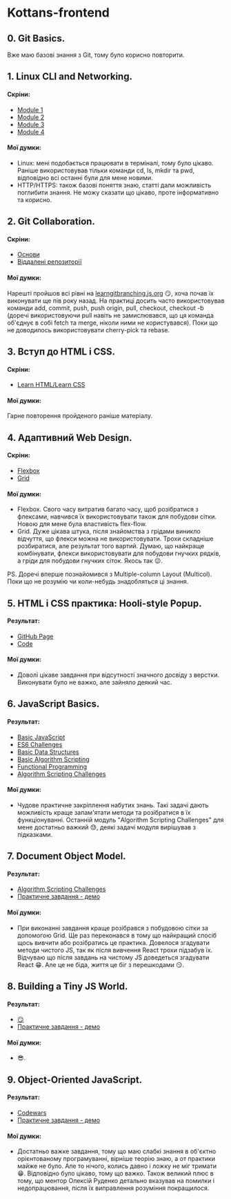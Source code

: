 # Kottans-frontend

## 0. Git Basics.

Вже маю базові знання з Git, тому було корисно повторити.

## 1. Linux CLI and Networking.

#### Скріни:

- [Module 1](./task_linux_cli/module_1.png)
- [Module 2](./task_linux_cli/module_2.png)
- [Module 3](./task_linux_cli/module_3.png)
- [Module 4](./task_linux_cli/module_4.png)

#### Мої думки:

- Linux: мені подобається працювати в терміналі, тому було цікаво. Раніше використовував тільки команди cd, ls, mkdir та pwd, відповідно всі останні були для мене новими.
- HTTP/HTTPS: також базові поняття знаю, статті дали можливість поглибити знання. Не можу сказати що цікаво, проте інформативно та корисно.

## 2. Git Collaboration.

#### Скріни:

- [Основи](./task_git_collaboration/foundations.png)
- [Віддалені репозиторії](./task_git_collaboration/remote_repositories.png)

#### Мої думки:

Нарешті пройшов всі рівні на [learngitbranching.js.org](https://learngitbranching.js.org/) :smirk:, хоча почав їх виконувати ще пів року назад. На практиці досить часто використовував команди add, commit, push, push origin, pull, checkout, checkout -b (доречі використовуючи pull навіть не замислювався, що ця команда об'єднує в собі fetch та merge, ніколи ними не користувався). Поки що не доводилось використовувати cherry-pick та rebase.

## 3. Вступ до HTML і CSS.

#### Скріни:

- [Learn HTML/Learn CSS](./task_html_css_intro/Learn_HTML_CSS.png)

#### Мої думки:

Гарне повторення пройденого раніше матеріалу.

## 4. Адаптивний Web Design.

#### Скріни:

- [Flexbox](./task_responsive_web_design/Flexbox.png)
- [Grid](./task_responsive_web_design/Grid.png)

#### Мої думки:

- Flexbox. Свого часу витратив багато часу, щоб розібратися з флексами, навчився їх використовувати також для побудови сітки. Новою для мене була властивість flex-flow.
- Grid. Дуже цікава штука, після знайомства з грідами виникло відчуття, що флекси можна не використовувати. Трохи складніше розбиратися, але результат того вартий. Думаю, що найкраще комбінувати, флекси використовувати для побудови гнучких рядків, а гріди для побудови гнучких сіток. Якось так :wink:.

PS. Доречі вперше познайомився з Multiple-column Layout (Multicol). Поки що не розумію чи коли-небудь знадобляться ці знання.

## 5. HTML і CSS практика: Hooli-style Popup.

#### Результат:

- [GitHub Page](https://andysmokk.github.io/hooli-style-popup/)
- [Code](https://github.com/andysmokk/hooli-style-popup)

#### Мої думки:

- Доволі цікаве завдання при відсутності значного досвіду з верстки. Виконувати було не важко, але зайняло деякий час.

## 6. JavaScript Basics.

#### Результат:

- [Basic JavaScript](./task_js_basics/Basic_JavaScript.png)
- [ES6 Challenges](./task_js_basics/ES6_Challenges.png)
- [Basic Data Structures](./task_js_basics/Basic_Data_Structures.png)
- [Basic Algorithm Scripting](./task_js_basics/Basic_Algorithm_Scripting.png)
- [Functional Programming](./task_js_basics/Functional_Programming.png)
- [Algorithm Scripting Challenges](./task_js_basics/Algorithm_Scripting_Challenges.png)

#### Мої думки:

- Чудове практичне закріплення набутих знань. Такі задачі дають можливість краще запам'ятати методи та розібратися в їх функціонуванні. Останній модуль "Algorithm Scripting Challenges" для мене достатньо важкий :sweat:, деякі задачі модуля вирішував з підказками.

## 7. Document Object Model.

#### Результат:

- [Algorithm Scripting Challenges](./document-object-model/Algorithm_Scripting_Challenges.png)
- [Практичне завдання - демо](https://andysmokk.github.io/js-dom/)

#### Мої думки:

- При виконанні завдання краще розібрався з побудовою сітки за допомогою Grid. Ще раз переконався в тому що найкращий спосіб щось вивчити або розібратись це практика. Довелося згадувати методи чистого JS, так як після вивчення React трохи підзабув їх. Відчуваю що після завдань на чистому JS доведеться згадувати React :grin:. Але це не біда, життя це біг з перешкодами :smirk:.

## 8. Building a Tiny JS World.

#### Результат:

- [:smirk:](./building-a-tiny-js-world/emodzy.jpg)
- [Практичне завдання - демо](https://andysmokk.github.io/a-tiny-JS-world/)

#### Мої думки:

- :sunglasses:.

## 9. Object-Oriented JavaScript.

#### Результат:

- [Codewars](./task_js_oop/codewars.png)
- [Практичне завдання - демо](https://andysmokk.github.io/classic-frogger-game/)

#### Мої думки:

- Достатньо важке завдання, тому що маю слабкі знання в об'єктно орієнтованому програмуванні, вірніше теорію знаю, а от практики майже не було. Але то нічого, колись давно і ложку не міг тримати :grin:. Відповідно було цікаво, тому що важко. Також великий плюс в тому, що ментор Олексій Руденко детально вказував на помилки і недопрацювання, після їх виправлення розуміння покращилося.
